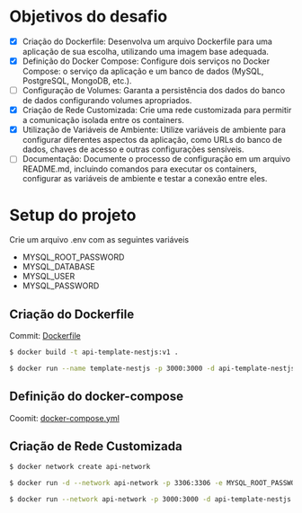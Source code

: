 # Objetivos do desafio
- [X] Criação do Dockerfile: Desenvolva um arquivo Dockerfile para uma aplicação de sua escolha, utilizando uma imagem base adequada.
- [X] Definição do Docker Compose: Configure dois serviços no Docker Compose: o serviço da aplicação e um banco de dados (MySQL, PostgreSQL, MongoDB, etc.).
- [ ] Configuração de Volumes: Garanta a persistência dos dados do banco de dados configurando volumes apropriados.
- [X] Criação de Rede Customizada: Crie uma rede customizada para permitir a comunicação isolada entre os containers.
- [X] Utilização de Variáveis de Ambiente: Utilize variáveis de ambiente para configurar diferentes aspectos da aplicação, como URLs do banco de dados, chaves de acesso e outras configurações sensíveis.
- [ ] Documentação: Documente o processo de configuração em um arquivo README.md, incluindo comandos para executar os containers, configurar as variáveis de ambiente e testar a conexão entre eles.
 
 # Setup do projeto
 Crie um arquivo .env com as seguintes variáveis
  - MYSQL_ROOT_PASSWORD
  - MYSQL_DATABASE
  - MYSQL_USER
  - MYSQL_PASSWORD

## Criação do Dockerfile
Commit: [Dockerfile](https://github.com/GusMartins499/rocketseat-multiple-containers/commit/b70155ab3a09fb1a5e4739a786fd51f834049d02)

```bash
$ docker build -t api-template-nestjs:v1 .
```
```bash
$ docker run --name template-nestjs -p 3000:3000 -d api-template-nestjs:v1
```

## Definição do docker-compose
Coomit: [docker-compose.yml](https://github.com/GusMartins499/rocketseat-multiple-containers/commit/59de2dfa7946f5f4835587bcf88fcfef5079e88b)

## Criação de Rede Customizada

```bash
$ docker network create api-network
```

```bash
$ docker run -d --network api-network -p 3306:3306 -e MYSQL_ROOT_PASSWORD= -e MYSQL_DATABASE= -e MYSQL_USER= -e MYSQL_PASSWORD= --name mysql mysql:8
```

```bash
$ docker run --network api-network -p 3000:3000 -d api-template-nestjs:v2
```